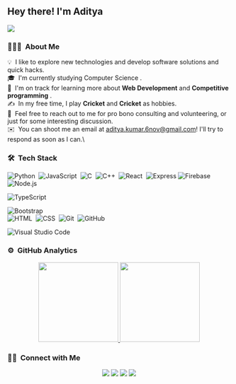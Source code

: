 <p align="center">
<!--   <img height="180em"  src="https://raw.githubusercontent.com/ar1hant/ar1hant/master/assets/circle-cropped.png"/> -->
 </p>

<h2 margin:30px>Hey there! I'm Aditya </h2>

<!-- ## 👋 &nbsp;Hey there! I'm Abhishek -->
![](https://komarev.com/ghpvc/?username=Aditya&color=orange)
  
### 👨🏻‍💻 &nbsp;About Me


💡 &nbsp;I like to explore new technologies and develop software solutions and quick hacks.\
🎓 &nbsp;I'm currently studying Computer Science .\
🌱 &nbsp;I'm on track for learning more about <b>Web Development</b> and <b>Competitive programming</b> .\
✍️ &nbsp;In my free time, I play <b>Cricket</b> and <b>Cricket</b> as hobbies.\
💬 &nbsp;Feel free to reach out to me for pro bono consulting and volunteering, or just for some interesting discussion.\
✉️ &nbsp;You can shoot me an email at aditya.kumar.6nov@gmail.com! I'll try to respond as soon as I can.\
<!-- 📄 &nbsp;Please have a look at my [Résumé](https://github.com/ar1hant/Resume/blob/main/AbhishekChauhanResume.pdf) for more details about me. I'm open to feedback and suggestions! -->

<!-- <img alt="Night Coding" src="https://raw.githubusercontent.com/ar1hant/ar1hant/master/assets/Night-Coding.gif" align="right"/> -->

### 🛠 &nbsp;Tech Stack

![Python](https://img.shields.io/badge/-Python-05122A?style=flat&logo=python)&nbsp;
![JavaScript](https://img.shields.io/badge/-JavaScript-05122A?style=flat&logo=javascript)&nbsp;
![C](https://img.shields.io/badge/-C-05122A?style=flat&logo=C&logoColor=A8B9CC)&nbsp;
![C++](https://img.shields.io/badge/-C++-05122A?style=flat&logo=C%2B%2B&logoColor=00599C)&nbsp;
![React](https://img.shields.io/badge/-React-05122A?style=flat&logo=react)&nbsp;
![Express](http://img.shields.io/badge/-Expressjs-05122A?style=flat&logo=javascript)
![Firebase](http://img.shields.io/badge/-Firebase-05122A?style=flat&logo=firebase)
![Node.js](https://img.shields.io/badge/-Node.js-05122A?style=flat&logo=node.js&logoColor=339933)
<!-- ![RTC](http://img.shields.io/badge/-RTC-333333?style=flat&logo=ibm) -->
<!-- ![Node.js](https://img.shields.io/badge/-Node.js-05122A?style=flat&logo=node.js)&nbsp; -->
<!-- ![Django](https://img.shields.io/badge/-Django-05122A?style=flat&logo=django&logoColor=092E20)&nbsp; -->
![TypeScript](https://img.shields.io/badge/-TypeScript-05122A?style=flat&logo=typescript)
<!-- ![Flask](https://img.shields.io/badge/-Flask-05122A?style=flat&logo=flask)&nbsp; -->
![Bootstrap](https://img.shields.io/badge/-Bootstrap-05122A?style=flat&logo=bootstrap&logoColor=563D7C)\
![HTML](https://img.shields.io/badge/-HTML-05122A?style=flat&logo=HTML5)&nbsp;
![CSS](https://img.shields.io/badge/-CSS-05122A?style=flat&logo=CSS3&logoColor=1572B6)&nbsp;
![Git](https://img.shields.io/badge/-Git-05122A?style=flat&logo=git)&nbsp;
![GitHub](https://img.shields.io/badge/-GitHub-05122A?style=flat&logo=github)&nbsp;
<!-- ![Markdown](https://img.shields.io/badge/-Markdown-05122A?style=flat&logo=markdown)\ -->
![Visual Studio Code](https://img.shields.io/badge/-Visual%20Studio%20Code-05122A?style=flat&logo=visual-studio-code&logoColor=007ACC)&nbsp;
<!-- ![RStudio](https://img.shields.io/badge/-RStudio-05122A?style=flat&logo=rstudio)&nbsp; -->
<!-- ![Eclipse](https://img.shields.io/badge/-Eclipse-05122A?style=flat&logo=eclipse-ide&logoColor=2C2255)\ -->
<!-- ![Illustrator](https://img.shields.io/badge/-Illustrator-05122A?style=flat&logo=adobe-illustrator)&nbsp;
![Photoshop](https://img.shields.io/badge/-Photoshop-05122A?style=flat&logo=adobe-photoshop)&nbsp;
![InDesign](https://img.shields.io/badge/-InDesign-05122A?style=flat&logo=adobe-indesign) -->

### ⚙️ &nbsp;GitHub Analytics
<!-- <p align="left"> 
<img src="https://komarev.com/ghpvc/?username=ar1hant&label=Views&color=blue&style=plastic" alt="chait04" />
 </p> -->

<p align="center">
<a href="https://github.com/aditya6nov/">
  <img height="180em" src="https://github-readme-stats-eight-theta.vercel.app/api?username=aditya6nov&show_icons=true&theme=algolia"/>
  <img height="180em" src="https://github-readme-stats-eight-theta.vercel.app/api/top-langs/?username=aditya6nov&layout=compact&langs_count=8&theme=algolia"/>
</a>
</p>

### 🤝🏻 &nbsp;Connect with Me

<p align="center">
<a href="https://aditya6nov.github.io/my-personal-site/"><img src="https://img.shields.io/badge/-_Aditya_Kumar-3423A6?style=flat&logo=Google-Chrome&logoColor=white"/></a>
<a href="www.linkedin.com/in/aditya-kumar-6nov"><img src="https://img.shields.io/badge/-_Aditya_Kumar-0077B5?style=flat&logo=Linkedin&logoColor=white"/></a>
<a href="mailto:aditya.kumar.6nov@gmail.com"><img src="https://img.shields.io/badge/-aditya.kumar.6nov@gmail.com-D14836?style=flat&logo=Gmail&logoColor=white"/></a>
<a href="https://www.instagram.com/_vats_adi/"><img src="https://img.shields.io/badge/-_Aditya_Kumar-E4405F?style=flat&logo=Instagram&logoColor=white"/></a>
<!-- <a href="https://www.pinterest.ca/abhishek"><img src="https://romantic-beaver-da4687.netlify.app/-BD081C?style=flat&logo=Pinterest&logoColor=white"/></a> -->

</p>

